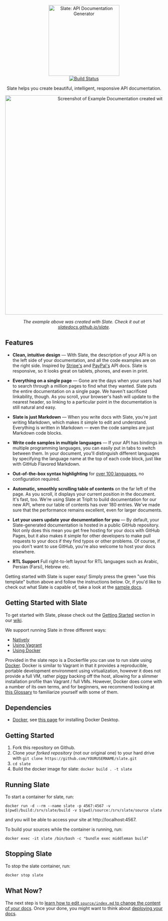 <p align="center">
  <img src="https://raw.githubusercontent.com/slatedocs/img/master/logo-slate.png" alt="Slate: API Documentation Generator" width="226">
  <br>
  <a href="https://github.com/slatedocs/slate/actions?query=workflow%3ABuild+branch%3Amaster"><img src="https://github.com/slatedocs/slate/workflows/Build/badge.svg?branch=master" alt="Build Status"></a>
</p>

<p align="center">Slate helps you create beautiful, intelligent, responsive API documentation.</p>

<p align="center"><img src="https://raw.githubusercontent.com/slatedocs/img/master/screenshot-slate.png" width=700 alt="Screenshot of Example Documentation created with Slate"></p>

<p align="center"><em>The example above was created with Slate. Check it out at <a href="https://slatedocs.github.io/slate">slatedocs.github.io/slate</a>.</em></p>

Features
------------

* **Clean, intuitive design** — With Slate, the description of your API is on the left side of your documentation, and all the code examples are on the right side. Inspired by [Stripe's](https://stripe.com/docs/api) and [PayPal's](https://developer.paypal.com/webapps/developer/docs/api/) API docs. Slate is responsive, so it looks great on tablets, phones, and even in print.

* **Everything on a single page** — Gone are the days when your users had to search through a million pages to find what they wanted. Slate puts the entire documentation on a single page. We haven't sacrificed linkability, though. As you scroll, your browser's hash will update to the nearest header, so linking to a particular point in the documentation is still natural and easy.

* **Slate is just Markdown** — When you write docs with Slate, you're just writing Markdown, which makes it simple to edit and understand. Everything is written in Markdown — even the code samples are just Markdown code blocks.

* **Write code samples in multiple languages** — If your API has bindings in multiple programming languages, you can easily put in tabs to switch between them. In your document, you'll distinguish different languages by specifying the language name at the top of each code block, just like with GitHub Flavored Markdown.

* **Out-of-the-box syntax highlighting** for [over 100 languages](https://github.com/jneen/rouge/wiki/List-of-supported-languages-and-lexers), no configuration required.

* **Automatic, smoothly scrolling table of contents** on the far left of the page. As you scroll, it displays your current position in the document. It's fast, too. We're using Slate at TripIt to build documentation for our new API, where our table of contents has over 180 entries. We've made sure that the performance remains excellent, even for larger documents.

* **Let your users update your documentation for you** — By default, your Slate-generated documentation is hosted in a public GitHub repository. Not only does this mean you get free hosting for your docs with GitHub Pages, but it also makes it simple for other developers to make pull requests to your docs if they find typos or other problems. Of course, if you don't want to use GitHub, you're also welcome to host your docs elsewhere.

* **RTL Support** Full right-to-left layout for RTL languages such as Arabic, Persian (Farsi), Hebrew etc.

Getting started with Slate is super easy! Simply press the green "use this template" button above and follow the instructions below. Or, if you'd like to check out what Slate is capable of, take a look at the [sample docs](https://slatedocs.github.io/slate/).

Getting Started with Slate
------------------------------

To get started with Slate, please check out the [Getting Started](https://github.com/slatedocs/slate/wiki#getting-started)
section in our [wiki](https://github.com/slatedocs/slate/wiki).

We support running Slate in three different ways:
* [Natively](https://github.com/slatedocs/slate/wiki/Using-Slate-Natively)
* [Using Vagrant](https://github.com/slatedocs/slate/wiki/Using-Slate-in-Vagrant)
* [Using Docker](https://github.com/slatedocs/slate/wiki/Using-Slate-in-Docker)

Provided in the slate repo is a Dockerfile you can use to run slate using [Docker](https://www.docker.com/). Docker is similar to Vagrant in that it provides a reproducible, portable development environment using virtualization, however it does not provide a full VM, rather piggy backing off the host, allowing for a slimmer installation profile than Vagrant / full VMs. However, Docker does come with a number of its own terms, and for beginners, we recommend looking at
[this Glossary](https://docs.microsoft.com/en-us/dotnet/architecture/microservices/container-docker-introduction/docker-terminology)
to familiarize yourself with some of them.

## Dependencies

* [Docker](https://www.docker.com/), see [this page](https://www.docker.com/get-started) for installing Docker Desktop.

## Getting Started

1. Fork this repository on Github.
2. Clone *your forked repository* (not our original one) to your hard drive with `git clone https://github.com/YOURUSERNAME/slate.git`
3. `cd slate`
4. Build the docker image for slate: `docker build . -t slate`

## Running Slate

To start a container for slate, run:

```
docker run -d --rm --name slate -p 4567:4567 -v $(pwd)/build:/srv/slate/build -v $(pwd)/source:/srv/slate/source slate
```

and you will be able to access your site at http://localhost:4567.

To build your sources while the container is running, run:

```
docker exec -it slate /bin/bash -c "bundle exec middleman build"
```

## Stopping Slate

To stop the slate container, run:

```bash
docker stop slate
```

## What Now?

The next step is to [learn how to edit `source/index.md` to change the content of your docs](Markdown-Syntax). Once your done, you might want to think about [deploying your docs](https://github.com/slatedocs/slate/wiki/Deploying-Slate).
